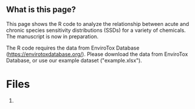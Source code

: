 ## What is this page?
This page shows the R code to analyze the relationship between acute and chronic species sensitivity distributions (SSDs) for a variety of chemicals. The manuscript is now in preparation.

The R code requires the data from EnviroTox Database (https://envirotoxdatabase.org/). Please download the data from EnviroTox Database, or use our example dataset ("example.xlsx").

# Files
1. 
